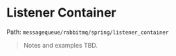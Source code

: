 # Listener Container

Path: `messagequeue/rabbitmq/spring/listener_container`

> Notes and examples TBD.
